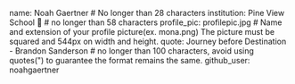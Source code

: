 name: Noah Gaertner # No longer than 28 characters
institution: Pine View School 🚩 # no longer than 58 characters
profile_pic: profilepic.jpg # Name and extension of your profile picture(ex. mona.png) The picture must be squared and 544px on width and height.
quote: Journey before Destination - Brandon Sanderson # no longer than 100 characters, avoid using quotes(") to guarantee the format remains the same.
github_user: noahgaertner
